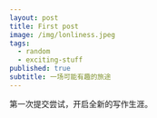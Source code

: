 ```yaml
---
layout: post
title: First post
image: /img/lonliness.jpeg
tags:
  - random
  - exciting-stuff
published: true
subtitle: 一场可能有趣的旅途
---
```


第一次提交尝试，开启全新的写作生涯。
